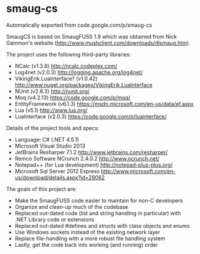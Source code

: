 # smaug-cs
Automatically exported from code.google.com/p/smaug-cs

SmaugCS is based on SmaugFUSS 1.9 which was obtained from Nick Gammon's website (http://www.mushclient.com/downloads/dlsmaug.htm).

The project uses the following third-party libraries:
 * NCalc (v1.3.8) http://ncalc.codeplex.com/
 * Log4net (v2.0.3) http://logging.apache.org/log4net/
 * VikingErik.LuaInterface? (v1.0.42) http://www.nuget.org/packages/VikingErik.LuaInterface
 * NUnit (v2.6.3) http://nunit.org/
 * Moq (v4.2.13) https://code.google.com/p/moq/
 * EntityFramework (v6.1.3) https://msdn.microsoft.com/en-us/data/ef.aspx
 * Lua (v5.1) http://www.lua.org/
 * LuaInterface (v2.0.3) https://code.google.com/p/luainterface/

Details of the project tools and specs:
 * Language: C# (.NET 4.5.1)
 * Microsoft Visual Studio 2013
 * JetBrains Resharper 7.1.2 http://www.jetbrains.com/resharper/
 * Remco Software NCrunch 2.4.0.2 http://www.ncrunch.net/
 * Notepad++ (for Lua development) http://notepad-plus-plus.org/
 * Microsoft Sql Server 2012 Express http://www.microsoft.com/en-us/download/details.aspx?id=29062

The goals of this project are:
 * Make the SmaugFUSS code easier to maintain for non-C developers
 * Organize and clean-up much of the codebase
 * Replaced out-dated code (list and string handling in particular) with .NET Library code or extensions
 * Replaced out-dated #defines and structs with class objects and enums
 * Use Windows sockets instead of the existing network layer
 * Replace file-handling with a more robust file handling system
 * Lastly, get the code back into working (and running) order

